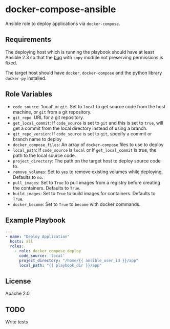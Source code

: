 docker-compose-ansible
=========

Ansible role to deploy applications via `docker-compose`.

Requirements
------------

The deploying host which is running the playbook should have at least Ansible 2.3 so that
the [bug](https://github.com/ansible/ansible/pull/17780) with `copy` module
not preserving permissions is fixed.

The target host should have `docker`, `docker-compose` and the python library `docker-py` installed.

Role Variables
--------------

 - `code_source`: 'local' or `git`. Set to `local` to get source code from the host machine, or `git` from a git
 repository.
 - `git_repo`: URL for a git repository.
 - `get_local_commit`: If `code_source` is set to `git` and this is set to `true`, will get a commit from the local
 directory instead of using a branch.
 - `git_repo_version`: If `code_source` is set to `git`, specify a commit or branch name to deploy
 - `docker_compose_files`: An array of `docker-compose` files to use to deploy
 - `local_path`: if `code_source` is `local` or if `get_local_commit` is true, the path to the local source code.
 - `project_directory`: The path on the target host to deploy source code to.
 - `remove_volumes`: Set to `yes` to remove existing volumes while deploying. Defaults to `no`.
 - `pull_images`: Set to `True` to pull images from a registry before creating the containers. Defaults to `True`.
 - `build_images`: Set to `True` to build images for containers. Defaults to `True`.
 - `docker_become`: Set to `True` to `become` with docker commands.


Example Playbook
----------------

```yml
---
- name: "Deploy Application"
  hosts: all
  roles:
    - role: docker_compose_deploy
      code_source: 'local'
      project_directory: "/home/{{ ansible_user_id }}/app"
      local_path: "{{ playbook_dir }}/app"

```

License
-------

Apache 2.0

TODO
-------

Write tests
